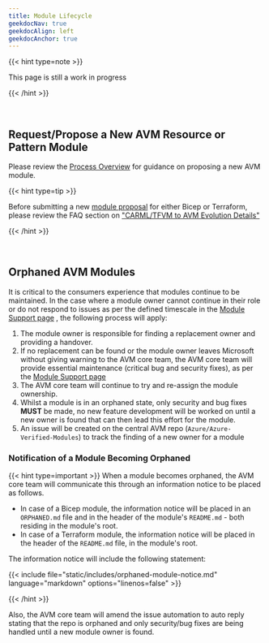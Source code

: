 ```yaml
---
title: Module Lifecycle
geekdocNav: true
geekdocAlign: left
geekdocAnchor: true
---
```

{{< hint type=note >}}

This page is still a work in progress

{{< /hint >}}

<br>

## Request/Propose a New AVM Resource or Pattern Module

Please review the [Process Overview](/Azure-Verified-Modules/contributing/process/#new-module-proposal--creation) for guidance on proposing a new AVM module.

{{< hint type=tip >}}

Before submitting a new [module proposal](https://aka.ms/avm/moduleproposal) for either Bicep or Terraform, please review the FAQ section on ["CARML/TFVM to AVM Evolution Details"](/Azure-Verified-Modules/faq/#carmltfvm-to-avm-evolution-details)

{{< /hint >}}

<br>

## Orphaned AVM Modules

It is critical to the consumers experience that modules continue to be maintained. In the case where a module owner cannot continue in their role or do not respond to issues as per the defined timescale in the [Module Support page](/Azure-Verified-Modules/help-support/module-support/) , the following process will apply:

1. The module owner is responsible for finding a replacement owner and providing a handover.
2. If no replacement can be found or the module owner leaves Microsoft without giving warning to the AVM core team, the AVM core team will provide essential maintenance (critical bug and security fixes), as per the [Module Support page](/Azure-Verified-Modules/help-support/module-support/)
3. The AVM core team will continue to try and re-assign the module ownership.
4. Whilst a module is in an orphaned state, only security and bug fixes **MUST** be made, no new feature development will be worked on until a new owner is found that can then lead this effort for the module.
5. An issue will be created on the central AVM repo (`Azure/Azure-Verified-Modules`) to track the finding of a new owner for a module

### Notification of a Module Becoming Orphaned

{{< hint type=important  >}}
When a module becomes orphaned, the AVM core team will communicate this through an information notice to be placed as follows.

- In case of a Bicep module, the information notice will be placed in an `ORPHANED.md` file and in the header of the module's `README.md` - both residing in the module's root.
- In case of a Terraform module, the information notice will be placed in the header of the `README.md` file, in the module's root.

The information notice will include the following statement:

{{< include file="static/includes/orphaned-module-notice.md" language="markdown" options="linenos=false" >}}

{{< /hint >}}

Also, the AVM core team will amend the issue automation to auto reply stating that the repo is orphaned and only security/bug fixes are being handled until a new module owner is found.
